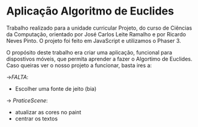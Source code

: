 # Aplicação Algoritmo de Euclides

Trabalho realizado para a unidade curricular Projeto, do curso de Ciências da Computação, orientado por José Carlos Leite Ramalho e por Ricardo Neves Pinto. O projeto foi feito em JavaScript e utilizamos o Phaser 3.

O propósito deste trabalho era criar uma aplicação, funcional para dispostivos móveis, que permita aprender a fazer o Algortimo de Euclides.
Caso queiras ver o nosso projeto a funcionar, basta ires a: 


->*FALTA*:
   * Escolher uma fonte de jeito (bia) 

 -> *PraticeScene*:
   * atualizar as cores no paint
   * centrar os textos

